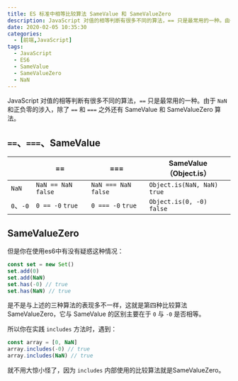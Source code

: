 ```yaml
---
title: ES 标准中相等比较算法 SameValue 和 SameValueZero
description: JavaScript 对值的相等判断有很多不同的算法，== 只是最常用的一种。由于 NaN 和正负零的涉入，除了 == 和 === 之外还有 SameValue 和 SameValueZero 算法。
date: 2020-02-05 10:35:30
categories:
  - [前端,JavaScript]
tags:
  - JavaScript
  - ES6
  - SameValue
  - SameValueZero
  - NaN
---
```


<ins class="adsbygoogle" style="display:block; text-align:center;"  data-ad-layout="in-article" data-ad-format="fluid" data-ad-client="ca-pub-7962287588031867" data-ad-slot="2542544532"></ins><script> (adsbygoogle = window.adsbygoogle || []).push({});</script>


JavaScript 对值的相等判断有很多不同的算法，`==` 只是最常用的一种。由于 `NaN` 和正负零的涉入，除了 `==` 和 `===` 之外还有 SameValue 和 SameValueZero 算法。

## `==`、`===`、SameValue

|           | ==                   | ===                   | SameValue（Object.is）       |
| --------- | -------------------- | --------------------- | ---------------------------- |
| `NaN`     | `NaN == NaN` `false` | `NaN === NaN` `false` | `Object.is(NaN, NaN)` `true` |
| `0`、`-0` | `0 == -0` `true`     | `0 === -0` `true`     | `Object.is(0, -0)` `false`   |

## SameValueZero

但是你在使用es6中有没有疑惑这种情况：

```js
const set = new Set()
set.add(0)
set.add(NaN)
set.has(-0) // true
set.has(NaN) // true
```

是不是与上述的三种算法的表现多不一样，这就是第四种比较算法 SameValueZero，它与 SameValue 的区别主要在于 `0` 与 `-0` 是否相等。

所以你在实践 `includes` 方法时，遇到：

```js
const array = [0, NaN]
array.includes(-0) // true
array.includes(NaN) // true
```

就不用大惊小怪了，因为 `includes` 内部使用的比较算法就是SameValueZero。
